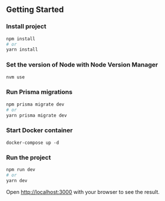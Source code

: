 ## Getting Started

### Install project

```bash
npm install
# or
yarn install
```

### Set the version of Node with Node Version Manager

```bash
nvm use
```

### Run Prisma migrations

```bash
npm prisma migrate dev
# or
yarn prisma migrate dev
```

### Start Docker container

```
docker-compose up -d
```

### Run the project

```bash
npm run dev
# or
yarn dev
```

Open [http://localhost:3000](http://localhost:3000) with your browser to see the result.
